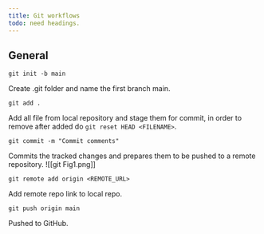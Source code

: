 ```yaml
---
title: Git workflows
todo: need headings.
---
```

## General
```shell
git init -b main
```
Create .git folder and name the first branch main.
```shell
git add .
```
Add all file from local repository and stage them for commit, in order to remove after added do ```git reset HEAD <FILENAME>```.
```shell
git commit -m "Commit comments"
```
Commits the tracked changes and prepares them to be pushed to a remote repository.
![[git Fig1.png]]
```shell
git remote add origin <REMOTE_URL>
```
Add remote repo link to local repo.
```shell
git push origin main
```
Pushed to GitHub.